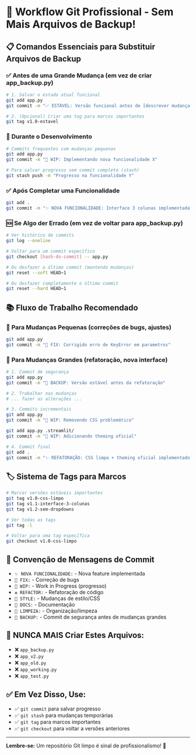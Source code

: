 # 🚀 Workflow Git Profissional - Sem Mais Arquivos de Backup!

## 📋 Comandos Essenciais para Substituir Arquivos de Backup

### ✅ **Antes de uma Grande Mudança** (em vez de criar app_backup.py)
```bash
# 1. Salvar o estado atual funcional
git add app.py
git commit -m "✅ ESTÁVEL: Versão funcional antes de [descrever mudança]"

# 2. (Opcional) Criar uma tag para marcos importantes
git tag v1.0-estavel
```

### 🔄 **Durante o Desenvolvimento**
```bash
# Commits frequentes com mudanças pequenas
git add app.py
git commit -m "🔧 WIP: Implementando nova funcionalidade X"

# Para salvar progresso sem commit completo (stash)
git stash push -m "Progresso na funcionalidade Y"
```

### ✅ **Após Completar uma Funcionalidade**
```bash
git add .
git commit -m "✨ NOVA FUNCIONALIDADE: Interface 3 colunas implementada"
```

### 🆘 **Se Algo der Errado** (em vez de voltar para app_backup.py)
```bash
# Ver histórico de commits
git log --oneline

# Voltar para um commit específico
git checkout [hash-do-commit] -- app.py

# Ou desfazer o último commit (mantendo mudanças)
git reset --soft HEAD~1

# Ou desfazer completamente o último commit
git reset --hard HEAD~1
```

## 📚 **Fluxo de Trabalho Recomendado**

### 🎯 **Para Mudanças Pequenas** (correções de bugs, ajustes)
```bash
git add app.py
git commit -m "🐛 FIX: Corrigido erro de KeyError em parametros"
```

### 🎯 **Para Mudanças Grandes** (refatoração, nova interface)
```bash
# 1. Commit de segurança
git add app.py
git commit -m "💾 BACKUP: Versão estável antes da refatoração"

# 2. Trabalhar nas mudanças
# ... fazer as alterações ...

# 3. Commits incrementais
git add app.py
git commit -m "🚧 WIP: Removendo CSS problemático"

git add app.py .streamlit/
git commit -m "🚧 WIP: Adicionando theming oficial"

# 4. Commit final
git add .
git commit -m "✨ REFATORAÇÃO: CSS limpo + theming oficial implementado"
```

## 🏷️ **Sistema de Tags para Marcos**
```bash
# Marcar versões estáveis importantes
git tag v1.0-css-limpo
git tag v1.1-interface-3-colunas
git tag v1.2-sem-dropdowns

# Ver todas as tags
git tag -l

# Voltar para uma tag específica
git checkout v1.0-css-limpo
```

## 📝 **Convenção de Mensagens de Commit**
- `✨ NOVA FUNCIONALIDADE:` - Nova feature implementada
- `🐛 FIX:` - Correção de bugs
- `🔧 WIP:` - Work in Progress (progresso)
- `♻️ REFACTOR:` - Refatoração de código
- `🎨 STYLE:` - Mudanças de estilo/CSS
- `📝 DOCS:` - Documentação
- `🧹 LIMPEZA:` - Organização/limpeza
- `💾 BACKUP:` - Commit de segurança antes de mudanças grandes

## 🚫 **NUNCA MAIS Criar Estes Arquivos:**
- ❌ `app_backup.py`
- ❌ `app_v2.py`
- ❌ `app_old.py`
- ❌ `app_working.py`
- ❌ `app_test.py`

## ✅ **Em Vez Disso, Use:**
- ✅ `git commit` para salvar progresso
- ✅ `git stash` para mudanças temporárias
- ✅ `git tag` para marcos importantes
- ✅ `git checkout` para voltar a versões anteriores

---

**Lembre-se:** Um repositório Git limpo é sinal de profissionalismo! 🎯
